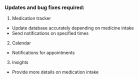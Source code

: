 ### Updates and bug fixes required:

1) Medication tracker
- Update database accurately depending on medicine intake
- Send notifications on specified times

2) Calendar
- Notifications for appointments

3) Insights
- Provide more details on medication intake

